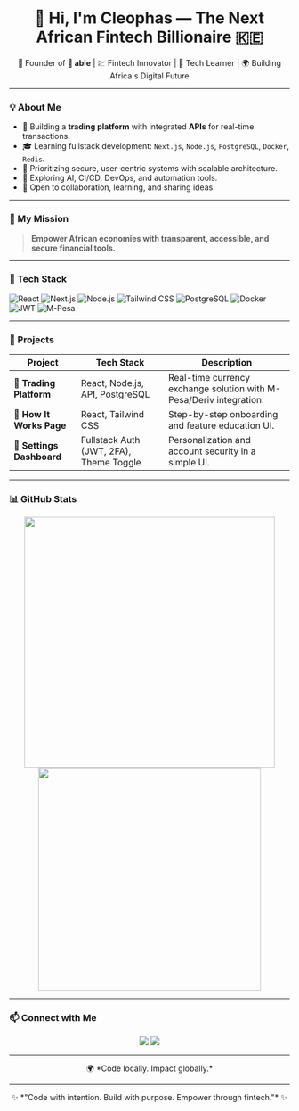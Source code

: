 <h1 align="center">👋 Hi, I'm Cleophas — The Next African Fintech Billionaire 🇰🇪</h1>
<p align="center">
  🚀 Founder of <b>🍲 able</b> | 💹 Fintech Innovator | 🧠 Tech Learner | 🌍 Building Africa's Digital Future
</p>

---

### 💡 About Me

- 🔨 Building a **trading platform** with integrated **APIs** for real-time transactions.
- 🎓 Learning fullstack development: `Next.js`, `Node.js`, `PostgreSQL`, `Docker`, `Redis`.
- 🔐 Prioritizing secure, user-centric systems with scalable architecture.
- 🌱 Exploring AI, CI/CD, DevOps, and automation tools.
- 💬 Open to collaboration, learning, and sharing ideas.

---

### 🚀 My Mission

> **Empower African economies with transparent, accessible, and secure financial tools.**

---

### 🧰 Tech Stack

![React](https://img.shields.io/badge/-React-61DAFB?logo=react&logoColor=white&style=flat)
![Next.js](https://img.shields.io/badge/-Next.js-000000?logo=next.js&logoColor=white&style=flat)
![Node.js](https://img.shields.io/badge/-Node.js-339933?logo=node.js&logoColor=white&style=flat)
![Tailwind CSS](https://img.shields.io/badge/-Tailwind-06B6D4?logo=tailwind-css&logoColor=white&style=flat)
![PostgreSQL](https://img.shields.io/badge/-PostgreSQL-4169E1?logo=postgresql&logoColor=white&style=flat)
![Docker](https://img.shields.io/badge/-Docker-2496ED?logo=docker&logoColor=white&style=flat)
![JWT](https://img.shields.io/badge/-JWT-black?logo=jsonwebtokens&logoColor=white&style=flat)
![M-Pesa](https://img.shields.io/badge/-M--Pesa-009639?style=flat&logoColor=white)

---

### 💼 Projects

| Project | Tech Stack | Description |
|--------|------------|-------------|
| 💸 **Trading Platform** | React, Node.js, API, PostgreSQL | Real-time currency exchange solution with M-Pesa/Deriv integration. |
| 📘 **How It Works Page** | React, Tailwind CSS | Step-by-step onboarding and feature education UI. |
| 🔐 **Settings Dashboard** | Fullstack Auth (JWT, 2FA), Theme Toggle | Personalization and account security in a simple UI. |

---

### 📊 GitHub Stats

<p align="center">
  <img src="https://github-readme-stats.vercel.app/api?username=CLEOKECODESPACE&show_icons=true&theme=default" width="450"/>
  <img src="https://github-readme-streak-stats.herokuapp.com?user=CLEOKECODESPACE&theme=default&hide_border=true" width="400"/>
</p>

---

### 📫 Connect with Me

<p align="center">
  <a href="https://x.com/IM_CLEOPHAS"><img src="https://img.shields.io/badge/-X.com-1DA1F2?style=flat&logo=twitter&logoColor=white"/></a>
  <a href="https://youtube.com/@CleophasKE-Dev"><img src="https://img.shields.io/badge/-YouTube-red?style=flat&logo=youtube&logoColor=white"/></a>
</p>

---

<p align="center">
  🌍 *Code locally. Impact globally.*
</p>


---

<p align="center">
  ✨ *"Code with intention. Build with purpose. Empower through fintech."* ✨
</p>

